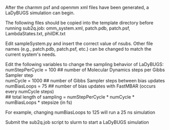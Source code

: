 After the charmm psf and openmm xml files have been generated, a LaDyBUGS simulation can begin.

The following files should be copied into the template directory before running sub2q.job:
    omm_system.xml, patch.pdb, patch.psf, LambdaStates.txt, phiIDK.txt

Edit sampleSystem.py and insert the correct value of nsubs. Other file names (e.g., patch.pdb, patch.psf, etc.)
can be changed to match the current system's needs.

Edit the following variables to change the sampling behavior of LaDyBUGS: <br>
numStepPerCycle = 100      ## number of Molecular Dynamics steps per Gibbs Sampler step <br>
numCycle = 1000            ## number of Gibbs Sampler steps between bias updates <br>
numBiasLoops = 75          ## number of bias updates with FastMBAR (occurs every numCycle steps) <br>
                           ## total length of sampling = numStepPerCycle * numCycle * numBiasLoops * stepsize (in fs) <br>

For example, changing numBiasLoops to 125 will run a 25 ns simulation

Submit the sub2q.job script to slurm to start a LaDyBUGS simulation
